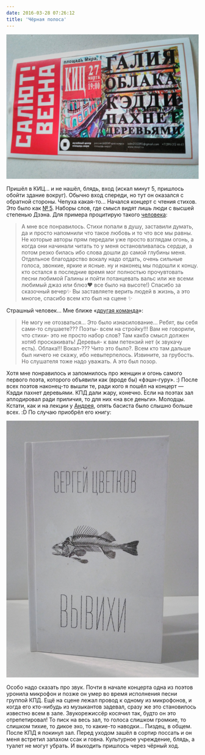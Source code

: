 ```yaml
---
date: 2016-03-28 07:26:12
title: 'Чёрная полоса'
---
```


![Билет в КИЦ](salyut-vesna-kic-27-03-16.jpg)

Пришёл в КИЦ… и не нашёл, блядь, вход (искал минут 5, пришлось обойти здание вокруг). Обычно вход
спереди, но тут он оказался с обратной стороны. Чепуха какая-то… Начался концерт с чтения стихов.
Это было как [№ 5](https://en.wikipedia.org/wiki/No._5,_1948). Наборы слов, где смысл видят лишь
люди с высшей степенью Дзэна. Для примера процитирую такого
[человека](https://vk.com/wall-115786413_39):

> А мне все понравилось. Стихи попали в душу, заставили думать, да и просто напомнили что такое
> любовь и то что все мы равны. Не которые авторы прям передали уже просто взглядам огонь, а когда
> они начинали читать то у меня остановливалась сердце, а потом резко билась ибо слова дошли до
> самой глубины меня. Отдельное благодарство вокалу надо отдать, очень сильные голоса, звонкие,
> яркие и ясные. ну и наконец мы подошли к концу. кто остался в последние время мог полностью
> прочувтовать песни любимой Галины и пойти потанцевать вальс или же всеми любимый джаз или блюз❤
> все было на высоте!) Спасибо за сказочный вечер✨ Вы заставляете верить людей в жизнь, а это
> многое, спасибо всем кто был на сцене ✨

Страшный человек… Мне ближе «[другая команда](https://vk.com/wall-115786413_36)»:

> Не могу не отозваться… Это было изнасилование… Ребят, вы себя сами-то слушаете??? Поэты- всем на
> стройку!!! Вам не говорили, что стихи- это не просто набор слов? Там какбэ смысл должен хотяб
> проскакивать! Деревья- к вам петензий нет (к звукачу есть). Облака!!! Вокал-??? Чито это было?.
> Всем кто там дальше был ничего не скажу, ибо невытерпелось. Извините, за грубость. Но слушателя
> тоже надо уважать. А это был позор.

Хотя мне понравилось и запомнилось про женщин и огонь самого первого поэта, которого объявили как
(вроде бы) «фэшн-гуру». :) После всех поэтов наконец-то вышли те, ради кого я пошёл на концерт —
Кэдди пахнет деревьями. КПД дали жару, конечно. Если на поэтах зал аплодировал ради приличия, то для
них «на все деньги». Молодцы. Кстати, как и на лекции у [Андрея](https://vk.com/a_shevelev), опять
басиста было слышно больше всех. :D По случаю приобрёл его книгу:

![Книга Сергея Цветкова «Вывихи»](vyvihi.jpg)

Особо надо сказать про звук. Почти в начале концерта одна из поэтов уронила микрофон и позже он умер
во время исполнения песни группой КПД. Ещё на сцене лежал провод к одному из микрофонов, и когда его
кто-нибудь из музыкантов задевал, сразу же это становилось известно всем в зале. Звукорежиссёр
косячил так, будто он это отрепетировал! То писк на весь зал, то голоса слишком громкие, то слишком
тихие, то дикое эхо, то какие-то наводки… Пиздец, в общем. После КПД я покинул зал. Перед уходом
зашёл в сортир поссать и он меня встретил запахом ссак и говна. Культурное учреждение, блядь, а
туалет не могут убрать. И выходить пришлось через чёрный ход.
